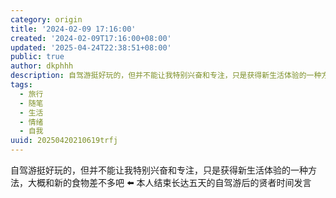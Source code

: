 ```yaml
---
category: origin
title: '2024-02-09 17:16:00'
created: '2024-02-09T17:16:00+08:00'
updated: '2025-04-24T22:38:51+08:00'
public: true
author: dkphhh
description: 自驾游挺好玩的，但并不能让我特别兴奋和专注，只是获得新生活体验的一种方法……
tags:
  - 旅行
  - 随笔
  - 生活
  - 情绪
  - 自我
uuid: 20250420210619trfj
---
```


自驾游挺好玩的，但并不能让我特别兴奋和专注，只是获得新生活体验的一种方法，大概和新的食物差不多吧 ⬅️ 本人结束长达五天的自驾游后的贤者时间发言

